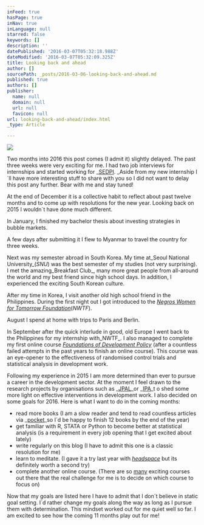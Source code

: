 ```yaml
---
inFeed: true
hasPage: true
inNav: true
inLanguage: null
starred: false
keywords: []
description: ''
datePublished: '2016-03-07T05:32:18.988Z'
dateModified: '2016-03-07T05:32:09.325Z'
title: Looking back and ahead
author: []
sourcePath: _posts/2016-03-06-looking-back-and-ahead.md
published: true
authors: []
publisher:
  name: null
  domain: null
  url: null
  favicon: null
url: looking-back-and-ahead/index.html
_type: Article

---
```

![](https://s3-us-west-2.amazonaws.com/the-grid-img/p/9c97b0850bb3faca2a673d22a5b09e0c8dea0f3f.jpg)

Two months into 2016 this post comes (I admit it) slightly delayed. The past three weeks were very exciting for me. I had two job interviews for internships and started working for _[SEDPI][0]. _Aside from my new internship I´ll have more interesting stuff to share with you so I did not want to delay this post any further. Bear with me and stay tuned!

At the end of December it is a collective habit to reflect about past twelve months and to come up with resolutions for the new year. Looking back on 2015 I wouldn´t have done much different.

In January, I finished my bachelor thesis about investing strategies in bubble markets.

A few days after submitting it I flew to Myanmar to travel the country for three weeks.

Next was my semester abroad in South Korea. My time at_Seoul National University_(_SNU_) was the best semester of my studies (not very surprising). I met the amazing_Breakfast Club_, many more great people from all-around the world and my best friend since high school days. In addition, I experienced the exciting South Korean culture.

After my time in Korea, I visit another old high school friend in the Philippines. During the first night out I got introduced to the _[Negros Women for Tomorrow Foundation][1]_(_NWTF_).

August I spend at home with trips to Paris and Berlin.

In  September after the quick interlude in good, old Europe I went back to the Philippines for my internship with_NWTF_. I also managed to complete my first online course _[Foundations of Development Policy][2]_ (after a countless failed attempts in the past years to finish an online course). This course was an eye-opener to the effectiveness of randomised control trials and statistical analysis in development work.

Following my experience in 2015 I am more determined than ever to pursue a career in the development sector. At the moment I feel drawn to the research projects by organisations such as _[JPAL][3]_or _[IPA][4]_t o shed some more light on effective interventions in development work. I also decided on some goals for 2016\. Here is what I want to do in the coming months:

* read more books (I am a slow reader and tend to read countless articles via _[pocket][5]_so I´d be happy to finish 12 books by the end of the year)
* get familiar with R, STATA or Python to become better at statistical analysis (is a requirement in every job opening that I get excited about lately)
* write regularly on this blog (I have to admit this one is a classic resolution for me)
* learn to meditate. (I  gave it a try last year with _[headspace][6]_ but its definitely worth a second try)
* complete another online course. (There are so [many][7] exciting courses out there that the  real challenge for me is to decide on which course to focus on)

Now that my goals are listed here I have to admit that  I don´t believe in static goal setting. I´d rather change my goals along the way as long as I pursue them with determination. This mindset worked out for me quiet well so far.  I am excited to see how the coming 11 months play out for me!

[0]: http://sedpi.com/
[1]: http://nwtf.org.ph/
[2]: https://www.edx.org/course/foundations-development-policy-advanced-mitx-14-74x
[3]: https://www.povertyactionlab.org/
[4]: http://www.poverty-action.org/
[5]: https://getpocket.com/
[6]: https://www.headspace.com/
[7]: https://medium.com/life-learning/the-37-best-websites-to-learn-something-new-895e2cb0cad4#.jzr2hqlab